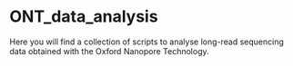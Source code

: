 # ONT_data_analysis
Here you will find a collection of scripts to analyse long-read sequencing data obtained with the Oxford Nanopore Technology.
